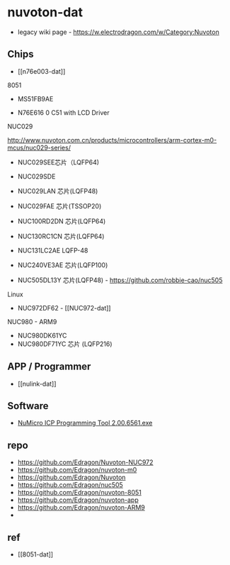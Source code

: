 
# nuvoton-dat

- legacy wiki page - https://w.electrodragon.com/w/Category:Nuvoton




## Chips 

- [[n76e003-dat]]


8051
* MS51FB9AE


* N76E616 0 C51 with LCD Driver

NUC029 

http://www.nuvoton.com.cn/products/microcontrollers/arm-cortex-m0-mcus/nuc029-series/

* NUC029SEE芯片（LQFP64)
* NUC029SDE
* NUC029LAN 芯片(LQFP48)
* NUC029FAE 芯片(TSSOP20)


* NUC100RD2DN 芯片(LQFP64)

* NUC130RC1CN 芯片(LQFP64)
* NUC131LC2AE LQFP-48

* NUC240VE3AE 芯片(LQFP100)

* NUC505DL13Y 芯片(LQFP48) - https://github.com/robbie-cao/nuc505


Linux
* NUC972DF62 - [[NUC972-dat]]

NUC980 - ARM9
* NUC980DK61YC
* NUC980DF71YC 芯片 (LQFP216)

## APP / Programmer 
- [[nulink-dat]]


## Software 

- [NuMicro ICP Programming Tool 2.00.6561.exe](https://electrodragon.com/NuMicro_ICP_Programming_Tool_V2.00.6561.zip)

## repo

- https://github.com/Edragon/Nuvoton-NUC972
- https://github.com/Edragon/nuvoton-m0
- https://github.com/Edragon/Nuvoton
- https://github.com/Edragon/nuc505
- https://github.com/Edragon/nuvoton-8051
- https://github.com/Edragon/nuvoton-app
- https://github.com/Edragon/nuvoton-ARM9
- 
## ref 

- [[8051-dat]]


